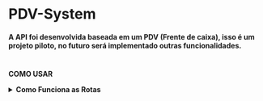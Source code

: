 # PDV-System
#### A API foi desenvolvida baseada em um PDV (Frente de caixa), isso é um projeto piloto, no futuro será implementado outras funcionalidades.
#
**COMO USAR**
<details>
<summary><b>Como Funciona as Rotas</b></summary>

**Para o código funcionar você precisa adicionar uma senha entre '' da sua escolha no `.env`**

<img src="./src/Assets/env_jwt.png"/>

1. Route **`GET` "listCategories"** - _Bearer Token required_

   - Add domain and API path:
     ```bash
     http://localhost:3000/categorie
     ```

   <div><img src="./src/Assets/Categories/list_categories.png"/></div>

   - Example answer:
   <div><img src="./src/Assets/Categories/res_list_categorie.png"/></div>

2. Route **`POST` "registerUser"** - _Body request required_

   - Add the domain and the API path:
     ```bash
     http://localhost:3000/user
     ```

   <div><img src="./src/Assets/Users/register_user.png"/></div>

3. Route **`POST` "login"** _Body request required_

   - Add the domain and the API path:
     ```bash
     http://localhost:3000/login
     ```
   - Add the user data to the body:
   <div><img src="./src/Assets/Users/login_user.png"/></div>

   - Example answer:
   <div><img src="./src/Assets/Users/res_login_user.png"/></div>

   **Important: Use the token generated in the response to carry out the other route tests!**

4. Route **`GET` "detailUserProfile"** - _Bearer Token required_

   - Add the domain and the API path:
     ```bash
     http://localhost:3000/user
     ```

   <div><img src="./src/Assets/Users/detail_user.png"/></div>

   - Example answer:

5. Route **`PUT` "editUser"** - _Bearer Token required_

   - Add domain and API path:
     ```bash
     http://localhost:3000/user
     ```

   <div><img src="./src/Assets/Users/edit_user.png"/></div>

6. Route **`POST` "registerProduct"** - _Bearer Token required_

   - Add domain and API path:
     ```bash
     http://localhost:3000/product
     ```

   <div><img src="./src/Assets/Products/register_product.png"/></div>

7. Route **`PUT` "editProductData"** - _Bearer Token required_

   - Add domain and API path:
     ```bash
     http://localhost:3000/product/1
     ```

   <div><img src="./src/Assets/Products/edit_product.png"/></div>

8. Route **`GET` "listProduct"** - _Bearer Token required_

   - Add domain and API path:
     ```bash
     http://localhost:3000/product
     ```

   <div><img src="./src/Assets/Products/list_product.png"/></div>

9. Route **`GET` "porductDetail"** - _Bearer Token required_

   - Add domain and API path:
     ```bash
     http://localhost:3000/product/1
     ```

   <div><img src="./src/Assets/Products/product_detail.png"/></div>

10. Route **`DEL` "deleteProduct"** - _Bearer Toke required_

    - Add domain and API path:
      ```bash
      http://localhost:3000/product/1
      ```

    <div><img src="./src/Assets/Products/delete_product.png"/></div>

11. Route **`POST` "file"** - _Bearer Toke required_

    - Add domain and API path:
      ```bash
      http://localhost:3000/upload
      ```
    - Click on "Body" and select "Multipart" to add your image.
    <div><img src="./src/Assets/Upload/upload.png"/></div>

12. Route **`POST` "registerClient"** - _Bearer Toke required_

    - Add domain and API path:
      ```bash
      http://localhost:3000/client
      ```

    <div><img src="./src/Assets/Clients/register_client.png"/></div>

13. Route **`PUT` "editClientData"** - _Bearer Toke required_

    - Add domain and API path:
      ```bash
      http://localhost:3000/client/1
      ```

    <div><img src="./src/Assets/Clients/edit_client.png"/></div>

14. Route **`GET` "listClient"** - _Bearer Toke required_

    - Add domain and API path:
      ```bash
      http://localhost:3000/client
      ```

    <div><img src="./src/Assets/Clients/list_client.png"/></div>

    - Example answer:
    <div><img src="./src/Assets/Clients/res_list_client.png"/></div>

15. Route **`GET` "detailClient"** - _Bearer Toke required_

    - Add domain and API path:
      ```bash
      http://localhost:3000/client/1
      ```

    <div><img src="./src/Assets/Clients/detail_client.png"/></div>

    - Example answer:
    <div><img src="./src/Assets/Clients/res_detail_client.png"/></div>

16. Route **`POST` "registerOrder"** - _Bearer Toke required_

    - Add domain and API path:
      ```bash
      http://localhost:3000/order
      ```

    <div><img src="./src/Assets/Orders/register_order.png"/></div>

17. Route **`GET` "listOrder"** - _Bearer Toke required_

    - Add domain and API path:
      ```bash
      http://localhost:3000/order
      ```

    <div><img src="./src/Assets/Orders/list_order.png"/></div>

    - Example answer:
    <div><img src="./src/Assets/Orders/res_list_order.png"/></div>

</details>
